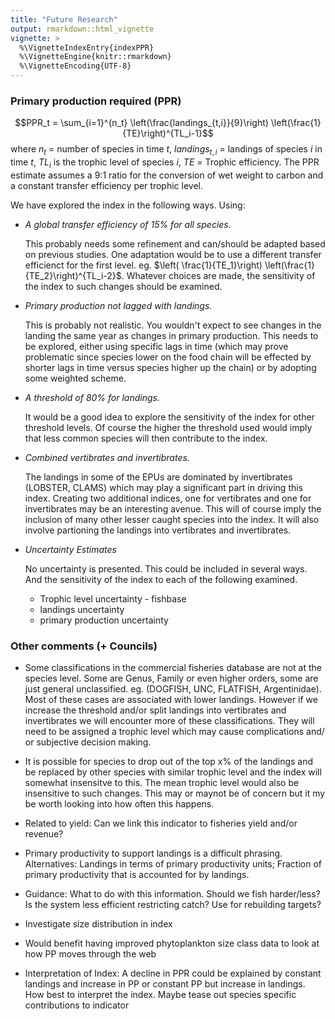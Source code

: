 ```yaml
---
title: "Future Research"
output: rmarkdown::html_vignette
vignette: >
  %\VignetteIndexEntry{indexPPR}
  %\VignetteEngine{knitr::rmarkdown}
  %\VignetteEncoding{UTF-8}
---
```




### Primary production required (PPR)

$$PPR_t = \sum_{i=1}^{n_t}  \left(\frac{landings_{t,i}}{9}\right) \left(\frac{1}{TE}\right)^{TL_i-1}$$
where $n_t$ = number of species in time $t$, $landings_{t,i}$ = landings of species $i$ in time $t$, $TL_i$ is the trophic level of species $i$, $TE$ = Trophic efficiency. The PPR estimate assumes a 9:1 ratio for the conversion of wet weight to carbon and a constant transfer efficiency per trophic level.


We have explored the index in the following ways. Using: 

* *A global transfer efficiency of 15% for all species.*
    
    This probably needs some refinement and can/should be adapted based on previous studies. One adaptation would be to use a different transfer efficienct for the first level. eg. $\left( \frac{1}{TE_1}\right)  \left(\frac{1}{TE_2}\right)^{TL_i-2}$. Whatever choices are made, the sensitivity of the index to such changes should be examined.

* *Primary production not lagged with landings.*

    This is probably not realistic. You wouldn't expect to see changes in the landing the same year as changes in primary production. This needs to be explored, either using specific lags in time (which may prove problematic since species lower on the food chain will be effected by shorter lags in time versus species higher up the chain) or by adopting some weighted scheme.

* *A threshold of 80% for landings.*

    It would be a good idea to explore the sensitivity of the index for other threshold levels. Of course the higher the threshold used would imply that less common species will then contribute to the index.

* *Combined vertibrates and invertibrates.*

    The landings in some of the EPUs are dominated by invertibrates (LOBSTER, CLAMS) which may play a significant part in driving this index. Creating two additional indices, one for vertibrates and one for invertibrates may be an interesting avenue. This will of course imply the inclusion of many other lesser caught species into the index. It will also involve partioning the landings into vertibrates and invertibrates.
    
* *Uncertainty Estimates*

    No uncertainty is presented. This could be included in several ways. And the sensitivity of the index to each of the following examined.
    * Trophic level uncertainty - fishbase
    * landings uncertainty
    * primary production uncertainty


### Other comments (+ Councils)

* Some classifications in the commercial fisheries database are not at the species level. Some are Genus, Family or even higher orders, some are just general unclassified. eg. (DOGFISH, UNC, FLATFISH, Argentinidae). Most of these cases are associated with lower landings. However if we increase the threshold and/or split landings into vertibrates and invertibrates we will encounter more of these classifications. They will need to be assigned a trophic level which may cause complications and/ or subjective decision making.

* It is possible for species to drop out of the top x% of the landings and be replaced by other species with similar trophic level and the index will somewhat insensitve to this. The mean trophic level would also be insensitive to such changes. This may or maynot be of concern but it my be worth looking into how often this happens.

* Related to yield: Can we link this indicator to fisheries yield and/or revenue?

* Primary productivity to support landings is a difficult phrasing. Alternatives: Landings in terms of primary productivity units; Fraction of primary productivity that is accounted for by landings.

* Guidance: What to do with this information. Should we fish harder/less? Is the system less efficient restricting catch? Use for rebuilding targets?

* Investigate size distribution in index

* Would benefit having improved phytoplankton size class data to look at how PP moves through the web

* Interpretation of Index: A decline in PPR could be explained by constant landings and increase in PP or constant PP but increase in landings. How best to interpret the index. Maybe tease out species specific contributions to indicator
